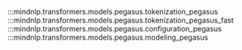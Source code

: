 :::mindnlp.transformers.models.pegasus.tokenization_pegasus
:::mindnlp.transformers.models.pegasus.tokenization_pegasus_fast
:::mindnlp.transformers.models.pegasus.configuration_pegasus
:::mindnlp.transformers.models.pegasus.modeling_pegasus